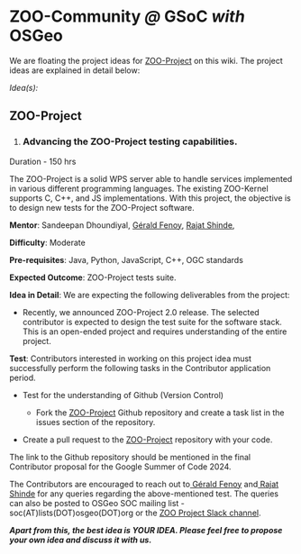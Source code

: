 # ZOO-Community _@_ GSoC _with_ OSGeo

We are floating the project ideas for [ZOO-Project](https://github.com/ZOO-Project/ZOO-Project) on this wiki. The project ideas are explained in detail below:

_Idea(s):_

## **ZOO-Project**

1. ### Advancing the ZOO-Project testing capabilities.

Duration - 150 hrs

The ZOO-Project is a solid WPS server able to handle services implemented in various different programming languages. The existing ZOO-Kernel supports C, C++, and JS implementations. With this project, the objective is to design new tests for the ZOO-Project software. 

**Mentor**: Sandeepan Dhoundiyal, [Gérald Fenoy](https://www.osgeo.org/member/gerald-fenoy/), [Rajat Shinde](https://www.osgeo.org/member/shinde/), 

**Difficulty**: Moderate

**Pre-requisites**: Java, Python, JavaScript, C++, OGC standards

**Expected Outcome**: ZOO-Project tests suite.

**Idea in Detail**: We are expecting the following deliverables from the project:

-   Recently, we announced ZOO-Project 2.0 release. The selected contributor is expected to design the test suite for the software stack. This is an open-ended project and requires understanding of the entire project.   

**Test**: Contributors interested in working on this project idea must successfully perform the following tasks in the Contributor application period.

-   Test for the understanding of Github (Version Control)

    -   Fork the [ZOO-Project](https://github.com/ZOO-Project/ZOO-Project) Github repository and create a task list in the issues section of the repository.

-   Create a pull request to the [ZOO-Project](https://github.com/ZOO-Project/ZOO-Project) repository with your code.

The link to the Github repository should be mentioned in the final Contributor proposal for the Google Summer of Code 2024.


The Contributors are encouraged to reach out to[  Gérald Fenoy](https://www.osgeo.org/member/gerald-fenoy/) and[  Rajat Shinde](https://www.osgeo.org/member/shinde/) for any queries regarding the above-mentioned test. The queries can also be posted to OSGeo SOC mailing list - soc(AT)lists(DOT)osgeo(DOT)org or the [ZOO Project Slack channel](http://zoo-project.slack.com).

_**Apart from this, the best idea is YOUR IDEA. Please feel free to propose your own idea and discuss it with us.**_